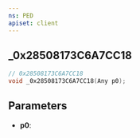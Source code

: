 ```yaml
---
ns: PED
apiset: client
---
```

## _0x28508173C6A7CC18

```c
// 0x28508173C6A7CC18
void _0x28508173C6A7CC18(Any p0);
```


## Parameters
* **p0**:



